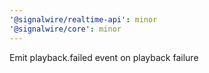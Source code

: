 ```yaml
---
'@signalwire/realtime-api': minor
'@signalwire/core': minor
---
```


Emit playback.failed event on playback failure
